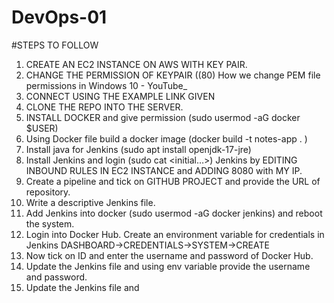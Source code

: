 # DevOps-01
#STEPS TO FOLLOW
1.	CREATE AN EC2 INSTANCE ON AWS WITH KEY PAIR.
2.	CHANGE THE PERMISSION OF KEYPAIR ((80) How we change PEM file permissions in Windows 10 - YouTube_
3.	CONNECT USING THE EXAMPLE LINK GIVEN
4.	CLONE THE REPO INTO THE SERVER.
5.	INSTALL DOCKER and give permission (sudo usermod -aG docker $USER)
6.	Using Docker file build a docker image (docker build -t notes-app . )
7.	Install java for Jenkins (sudo apt install openjdk-17-jre)
8.	Install Jenkins and login (sudo cat <initial…>) Jenkins by EDITING INBOUND RULES IN EC2 INSTANCE and ADDING 8080 with MY IP.
9.	Create a pipeline and tick on GITHUB PROJECT and provide the URL of repository.
10.	Write a descriptive Jenkins file.
11.	Add Jenkins into docker (sudo usermod -aG docker jenkins) and reboot the system.
12.	Login into Docker Hub. Create an environment variable for credentials in Jenkins DASHBOARD->CREDENTIALS->SYSTEM->CREATE
13.	Now tick on ID and enter the username and password of Docker Hub.
14.	Update the Jenkins file and using env variable provide the username and password. 
15.	Update the Jenkins file and 

